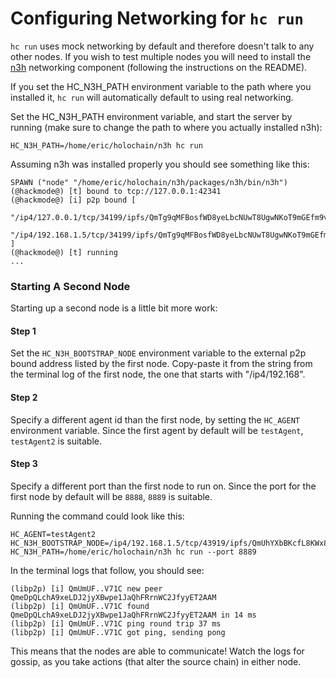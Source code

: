 # Configuring Networking for `hc run`

`hc run` uses mock networking by default and therefore doesn't talk to any other nodes.  If you wish to test multiple nodes you will need to install the [n3h](https://github.com/holochain/n3h) networking component (following the instructions on the README).  

If you set the HC_N3H_PATH environment variable to the path where you installed it, `hc run` will automatically default to using real networking.

Set the HC_N3H_PATH environment variable, and start the server by running (make sure to change the path to where you actually installed n3h):
```shell
HC_N3H_PATH=/home/eric/holochain/n3h hc run
```

Assuming n3h was installed properly you should see something like this:
```shell
SPAWN ("node" "/home/eric/holochain/n3h/packages/n3h/bin/n3h")
(@hackmode@) [t] bound to tcp://127.0.0.1:42341
(@hackmode@) [i] p2p bound [
  "/ip4/127.0.0.1/tcp/34199/ipfs/QmTg9qMFBosfWD8yeLbcNUwT8UgwNKoT9mGEfm9vXKEHzS",
  "/ip4/192.168.1.5/tcp/34199/ipfs/QmTg9qMFBosfWD8yeLbcNUwT8UgwNKoT9mGEfm9vXKEHzS"
]
(@hackmode@) [t] running
...
```

### Starting A Second Node

Starting up a second node is a little bit more work:

#### Step 1
Set the `HC_N3H_BOOTSTRAP_NODE` environment variable to the external p2p bound address listed by the first node. Copy-paste it from the string from the terminal log of the first node, the one that starts with "/ip4/192.168".

#### Step 2
Specify a different agent id than the first node, by setting the `HC_AGENT` environment variable. Since the first agent by default will be `testAgent`, `testAgent2` is suitable.

#### Step 3
Specify a different port than the first node to run on. Since the port for the first node by default will be `8888`, `8889` is suitable.

Running the command could look like this:
``` shell
HC_AGENT=testAgent2 HC_N3H_BOOTSTRAP_NODE=/ip4/192.168.1.5/tcp/43919/ipfs/QmUhYXbBKcfL8KWx8DMpmhcHeWmmyyLHUe7jFnP5PdLdr4 HC_N3H_PATH=/home/eric/holochain/n3h hc run --port 8889
```

In the terminal logs that follow, you should see:
```shell
(libp2p) [i] QmUmUF..V71C new peer QmeDpQLchA9xeLDJ2jyXBwpe1JaQhFRrnWC2JfyyET2AAM
(libp2p) [i] QmUmUF..V71C found QmeDpQLchA9xeLDJ2jyXBwpe1JaQhFRrnWC2JfyyET2AAM in 14 ms
(libp2p) [i] QmUmUF..V71C ping round trip 37 ms
(libp2p) [i] QmUmUF..V71C got ping, sending pong
```

This means that the nodes are able to communicate! Watch the logs for gossip, as you take actions (that alter the source chain) in either node.

